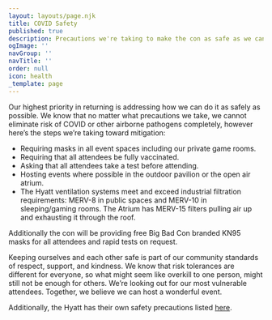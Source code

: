 ```yaml
---
layout: layouts/page.njk
title: COVID Safety
published: true
description: Precautions we're taking to make the con as safe as we can.
ogImage: ''
navGroup: ''
navTitle: ''
order: null
icon: health
_template: page
---
```


Our highest priority in returning is addressing how we can do it as safely as possible. We know that no matter what precautions we take, we cannot eliminate risk of COVID or other airborne pathogens completely, however here’s the steps we’re taking toward mitigation:

* Requiring masks in all event spaces including our private game rooms.
* Requiring that all attendees be fully vaccinated.
* Asking that all attendees take a test before attending.
* Hosting events where possible in the outdoor pavilion or the open air atrium.
* The Hyatt ventilation systems meet and exceed industrial filtration requirements: MERV-8 in public spaces and MERV-10 in sleeping/gaming rooms. The Atrium has MERV-15 filters pulling air up and exhausting it through the roof.

Additionally the con will be providing free Big Bad Con branded KN95 masks for all attendees and rapid tests on request.

Keeping ourselves and each other safe is part of our community standards of respect, support, and kindness. We know that risk tolerances are different for everyone, so what might seem like overkill to one person, might still not be enough for others. We’re looking out for our most vulnerable attendees. Together, we believe we can host a wonderful event.

Additionally, the Hyatt has their own safety precautions listed [here](https://www.hyatt.com/info/care-and-cleanliness-americas).
